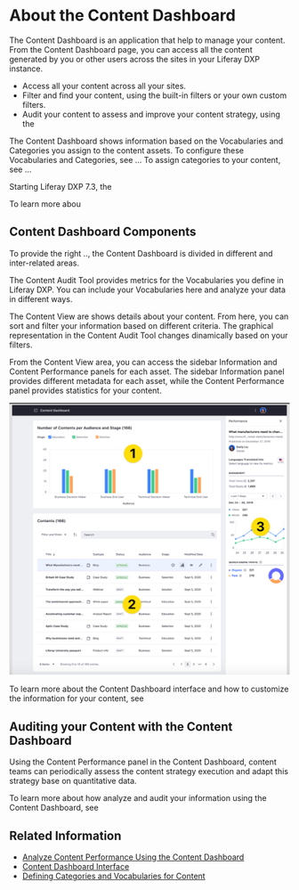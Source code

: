 # About the Content Dashboard

The Content Dashboard is an application that help to manage your content. From the Content Dashboard page, you can access all the content generated by you or other users across the sites in your Liferay DXP instance.

- Access all your content across all your sites.
- Filter and find your content, using the built-in filters or your own custom filters.
- Audit your content to assess and improve your content strategy, using the 

The Content Dashboard shows information based on the Vocabularies and Categories you assign to the content assets. To configure these Vocabularies and Categories, see ... To assign categories to your content, see ...

Starting Liferay DXP 7.3, the 

To learn more abou

## Content Dashboard Components

To provide the right .., the Content Dashboard is divided in different and inter-related areas.

The Content Audit Tool provides metrics for the Vocabularies you define in Liferay DXP. You can include your Vocabularies here and analyze your data in different ways.

The Content View are shows details about your content. From here, you can sort and filter your information based on different criteria. The graphical representation in the Content Audit Tool changes dinamically based on your filters.

From the Content View area, you can access the sidebar Information and Content Performance panels for each asset. The sidebar Information panel provides different metadata for each asset, while the Content Performance panel provides statistics for your content.

![Components of the Content Dashboard Interface](./about-the-content-dashboard/images/01.png)

To learn more about the Content Dashboard interface and how to customize the information for your content, see 

## Auditing your Content with the Content Dashboard

Using the Content Performance panel in the Content Dashboard, content teams can periodically assess the content strategy execution and adapt this strategy base on quantitative data.

To learn more about how analyze and audit your information using the Content Dashboard, see 

## Related Information

- [Analyze Content Performance Using the Content Dashboard](./analyze-content-performance-using-content-dashboard.md)
- [Content Dashboard Interface](./content-dashboard-interface.md)
- [Defining Categories and Vocabularies for Content](../tags-and-categories/user-guide/defining-categories-and-vocabularies-for-content.md)
